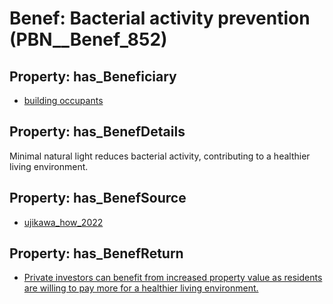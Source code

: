 # Benef: __Bacterial activity prevention__ (PBN__Benef_852)

## Property: has_Beneficiary

* [building occupants](../Stakeholder/PBN__Stakeholder_97)

## Property: has_BenefDetails

Minimal natural light reduces bacterial activity, contributing to a healthier living environment.

## Property: has_BenefSource

* [ujikawa_how_2022](../Article/PBN__Article_172)

## Property: has_BenefReturn

* [Private investors can benefit from increased property value as residents are willing to pay more for a healthier living environment.](../BenefReturn/PBN__BenefReturn_926)

